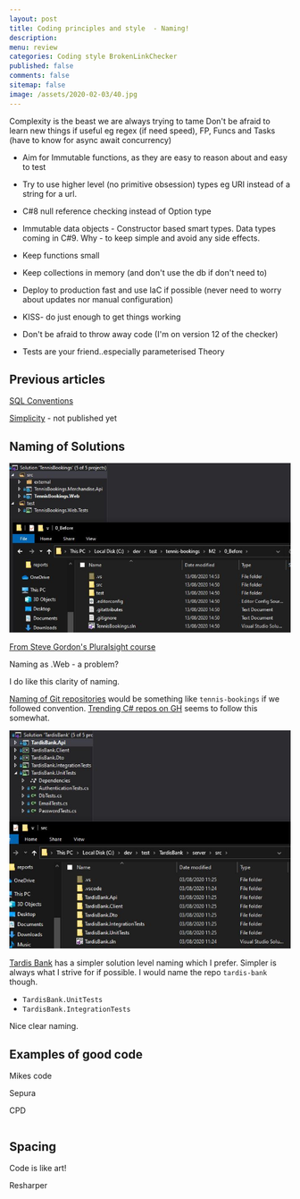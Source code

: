 ```yaml
---
layout: post
title: Coding principles and style  - Naming!
description: 
menu: review
categories: Coding style BrokenLinkChecker
published: false 
comments: false     
sitemap: false
image: /assets/2020-02-03/40.jpg
---
```


<!-- ![alt text](/assets/2020-02-03/41.jpg "Choosing an image"){:width="600px"} -->

Complexity is the beast we are always trying to tame
Don't be afraid to learn new things if useful eg regex (if need speed), FP, Funcs and Tasks (have to know for async await concurrency)

- Aim for Immutable functions, as they are easy to reason about and easy to test
- Try to use higher level (no primitive obsession) types eg URI instead of a string for a url.

- C#8 null reference checking instead of Option type

- Immutable data objects - Constructor based smart types. Data types coming in C#9.  Why - to keep simple and avoid any side effects.

- Keep functions small
- Keep collections in memory (and don't use the db if don't need to)

- Deploy to production fast and use IaC if possible (never need to worry about updates nor manual configuration)

- KISS- do just enough to get things working
- Don't be afraid to throw away code (I'm on version 12 of the checker)

- Tests are your friend..especially parameterised Theory

## Previous articles

[SQL Conventions](/2016/10/19/ASP.NET-MVC-Sort-Filter,-Page-using-SQL)

[Simplicity](/2019/05/30/Simplicity) - not published yet

## Naming of Solutions

<!-- ![alt text](/assets/2020-08-17/solution-naming.jpg "Naming a solution"){:width="600px"} -->
![alt text](/assets/2020-08-17/solution-naming.jpg "Naming a solution")

[From Steve Gordon's Pluralsight course](https://app.pluralsight.com/library/courses/integration-testing-asp-dot-net-core-applications-best-practices/table-of-contents)

Naming as .Web - a problem?

I do like this clarity of naming.

[Naming of Git repositories](https://stackoverflow.com/questions/11947587/is-there-a-naming-convention-for-git-repositories) would be something like `tennis-bookings` if we followed convention. [Trending C# repos on GH](https://github.com/trending/c%23?since=monthly) seems to follow this somewhat.


![alt text](/assets/2020-08-17/solution-naming-tardis.jpg "Naming a solution")

[Tardis Bank](https://github.com/TardisBank/TardisBank) has a simpler solution level naming which I prefer. Simpler is always what I strive for if possible. I would name the repo `tardis-bank` though.

- `TardisBank.UnitTests`
- `TardisBank.IntegrationTests`

Nice clear naming.

## Examples of good code

Mikes code

Sepura

CPD

```cs


```


## Spacing

Code is like art!

Resharper

